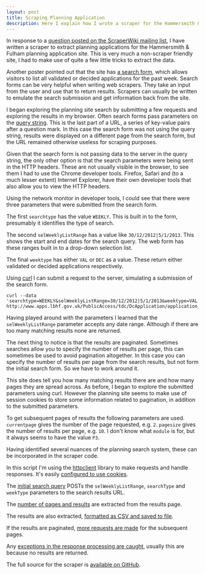 ```yaml
---
layout: post
title: Scraping Planning Application
description: Here I explain how I wrote a scraper for the Hammersmith & Fulham planning applications site
---
```


In response to a [question posted on the ScraperWiki mailing list][1], I have written a scraper to extract planning applications for the Hammersmith & Fulham planning application site. This is very much a non-scraper friendly site, I had to make use of quite a few little tricks to extract the data.

Another poster pointed out that the site has [a search form][2], which allows visitors to list all validated or decided applications for the past week. Search forms can be very helpful when writing web scrapers. They take an input from the user and use that to return results. Scrapers can usually be written to emulate the search submission and get information back from the site.

I began exploring the planning site search by submitting a few requests and exploring the results in my browser. Often search forms pass parameters on the [query string][3]. This is the last part of a URL, a series of key-value pairs after a question mark. In this case the search form was not using the query string, results were displayed on a different page from the search form, but the URL remained otherwise useless for scraping purposes.

Given that the search form is not passing data to the server in the query string, the only other option is that the search parameters were being sent in the HTTP headers. These are not usually visible in the browser, to see them I had to use the Chrome developer tools. Firefox, Safari and (to a much lesser extent) Internet Explorer, have their own developer tools that also allow you to view the HTTP headers.

Using the network monitor in developer tools, I could see that there were three parameters that were submitted from the search form.

The first `searchtype` has the value `WEEKLY`. This is built in to the form, presumably it identifies the type of search.

The second `selWeeklyListRange` has a value like `30/12/2012|5/1/2013`. This shows the start and end dates for the search query. The web form has these ranges built in to a drop-down selection list.

The final `weektype` has either `VAL` or `DEC` as a value. These return either validated or decided applications respectively.

Using [curl][4] I can submit a request to the server, simulating a submission of the search form.

    curl --data 'searchtype=WEEKLY&selWeeklyListRange=30/12/2012|5/1/2013&weektype=VAL' http://www.apps.lbhf.gov.uk/PublicAccess/tdc/DcApplication/application_searchresults.aspx

Having played around with the parameters I learned that the `selWeeklyListRange` parameter accepts any date range. Although if there are too many matching results none are returned.

The next thing to notice is that the results are paginated. Sometimes searches allow you to specify the number of results per page, this can sometimes be used to avoid pagination altogether. In this case you can specify the number of results per page from the search results, but not form the initial search form. So we have to work around it.

This site does tell you how many matching results there are and how many pages they are spread across. As before, I began to explore the submitted parameters using curl. However the planning site seems to make use of session cookies to store some information related to pagination, in addition to the submitted parameters.

To get subsequent pages of results the following parameters are used. `currentpage` gives the number of the page requested, e.g. `2`. `pagesize` gives the number of results per page, e.g. `10`. I don't know what `module` is for, but it always seems to have the value `P3`.

Having identified several nuances of the planning search system, these can be incorporated in the scraper code.

In this script I'm using the [httpclient][5] library to make requests and handle responses. It's easily [configured to use cookies][6].

The [initial search query][7] POSTs the `selWeeklyListRange`, `searchType` and `weekType` parameters to the search results URL.

The [number of pages and results][8] are extracted from the results page.

The results are also extracted, [formatted as CSV and saved to file][10].

If the results are paginated, [more requests are made][9] for the subsequent pages.

Any [exceptions in the response processing are caught][11], usually this are because no results are returned.

The full source for the scraper is [available on GitHub][12].

[1]: https://groups.google.com/forum/#!topic/scraperwiki/N1Cz64aKtMA/discussion
[2]: http://www.apps.lbhf.gov.uk/PublicAccess/tdc/DcApplication/weeklylist_searchform.aspx
[3]: http://en.wikipedia.org/wiki/Query_string
[4]: http://curl.haxx.se/
[5]: https://github.com/nahi/httpclient
[6]: https://github.com/craig552uk/data_scrapers/blob/master/planning_applications/scraper.rb#L73
[7]: https://github.com/craig552uk/data_scrapers/blob/master/planning_applications/scraper.rb#L79
[8]: https://github.com/craig552uk/data_scrapers/blob/master/planning_applications/scraper.rb#L86
[9]: https://github.com/craig552uk/data_scrapers/blob/master/planning_applications/scraper.rb#L96
[10]: https://github.com/craig552uk/data_scrapers/blob/master/planning_applications/scraper.rb#L52
[11]: https://github.com/craig552uk/data_scrapers/blob/master/planning_applications/scraper.rb#L104
[12]: https://github.com/craig552uk/data_scrapers/blob/master/planning_applications/